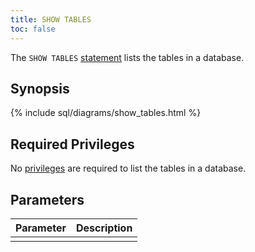```yaml
---
title: SHOW TABLES
toc: false
---
```


The `SHOW TABLES` [statement](sql-statements.html) lists the tables in a database.

<div id="toc"></div>

## Synopsis

{% include sql/diagrams/show_tables.html %}

## Required Privileges

No [privileges](privileges.html) are required to list the tables in a database.

## Parameters

| Parameter | Description |
|-----------|-------------|
|  |  |
